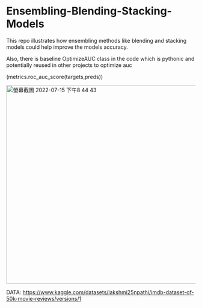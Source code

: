 # Ensembling-Blending-Stacking-Models

This repo illustrates how ensembling methods like blending and stacking models could help improve the models accuracy.

Also, there is baseline OptimizeAUC class in the code which is pythonic and potentially reused in other projects to optimize auc

(metrics.roc_auc_score(targets,preds))
 
 <img width="527" alt="螢幕截圖 2022-07-15 下午8 44 43" src="https://user-images.githubusercontent.com/56172862/179225497-732cc306-34ea-4325-884d-4957d0489540.png">


DATA: https://www.kaggle.com/datasets/lakshmi25npathi/imdb-dataset-of-50k-movie-reviews/versions/1
